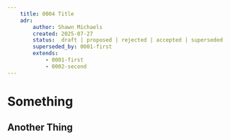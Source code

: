 ```yaml
---
    title: 0004 Title
    adr:
        author: Shawn Michaels
        created: 2025-07-27
        status:  draft | proposed | rejected | accepted | superseded
        superseded_by: 0001-first
        extends:
            - 0001-first
            - 0002-second
---
```


# Something

## Another Thing